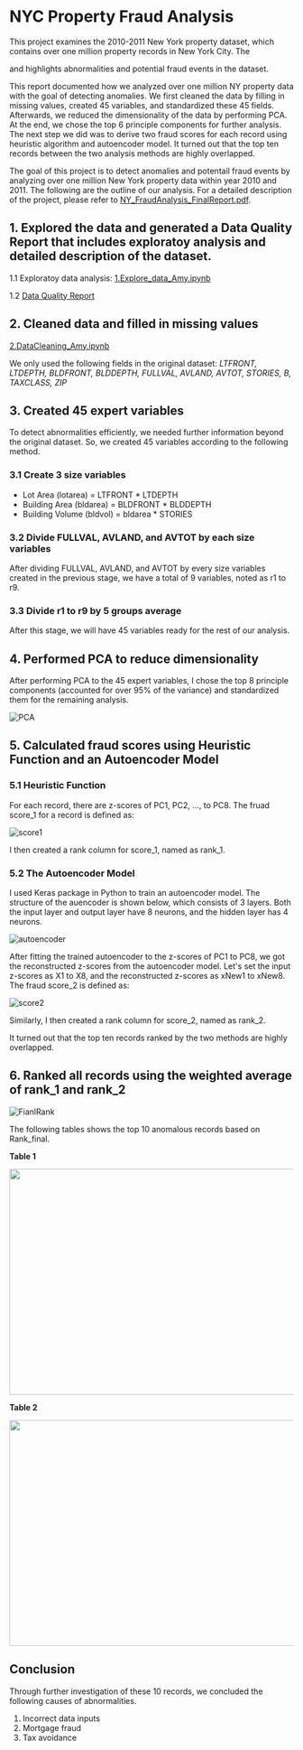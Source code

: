 # NYC Property Fraud Analysis

This project examines the 2010-2011 New York property dataset, which contains over one million property records in New York City. The

 and highlights abnormalities and potential fraud events in the dataset.


This report documented how we analyzed over one million NY property data with the goal of detecting anomalies. We first cleaned the data by filling in missing values, created 45 variables, and standardized these 45 fields. Afterwards, we reduced the dimensionality of the data by performing PCA. At the end, we chose the top 6 principle components for further analysis. The next step we did was to derive two fraud scores for each record using heuristic algorithm and autoencoder model. It turned out that the top ten records between the two analysis methods are highly overlapped.

The goal of this project is to detect anomalies and potentail fraud events by analyzing over one million New York property data within year 2010 and 2011. The following are the outline of our analysis. For a detailed description of the project, please refer to [NY_FraudAnalysis_FinalReport.pdf](https://github.com/wanwanjong/NYCProperty_Fraud_Detection/blob/master/NY_FraudAnalysis_FinalReport.pdf).


## 1. Explored the data and generated a Data Quality Report that includes exploratoy analysis and detailed description of the dataset.

1.1 Exploratoy data analysis: [1.Explore_data_Amy.ipynb](https://github.com/wanwanjong/NYCProperty_Fraud_Detection/blob/master/1.Explore_data_Amy.ipynb)

1.2 [Data Quality Report](https://github.com/wanwanjong/NYCProperty_Fraud_Detection/blob/master/DataQualityReport_Amy.pdf)


## 2. Cleaned data and filled in missing values
[2.DataCleaning_Amy.ipynb](https://github.com/wanwanjong/NYCProperty_Fraud_Detection/blob/master/2.DataCleaning_Amy.ipynb)

We only used the following fields in the original dataset:
*LTFRONT, LTDEPTH, BLDFRONT, BLDDEPTH, FULLVAL, AVLAND, AVTOT, STORIES, B, TAXCLASS, ZIP*

## 3. Created 45 expert variables
To detect abnormalities efficiently, we needed further information beyond the original dataset. So, we created 45 variables according to the following method.
### 3.1 Create 3 size variables
- Lot Area (lotarea) = LTFRONT * LTDEPTH
- Building Area (bldarea) = BLDFRONT * BLDDEPTH
- Building Volume (bldvol) = bldarea * STORIES

### 3.2 Divide FULLVAL, AVLAND, and AVTOT by each size variables
After dividing FULLVAL, AVLAND, and AVTOT by every size variables created in the previous stage, we have a total of 9 variables, noted as r1 to r9.
### 3.3 Divide r1 to r9 by 5 groups average
After this stage, we will have 45 variables ready for the rest of our analysis.

## 4. Performed PCA to reduce dimensionality
After performing PCA to the 45 expert variables, I chose the top 8 principle components (accounted for over 95% of the variance) and standardized them for the remaining analysis.

![PCA](https://github.com/wanwanjong/NYCProperty_Fraud_Detection/blob/master/Graphs/PCA.png)

## 5. Calculated fraud scores using Heuristic Function and an Autoencoder Model
###   5.1 Heuristic Function
For each record, there are z-scores of PC1, PC2, ..., to PC8. The fruad score_1 for a record is defined as:

![score1](https://github.com/wanwanjong/NYCProperty_Fraud_Detection/blob/master/Graphs/score_1.png)

I then created a rank column for score_1, named as rank_1.

###   5.2 The Autoencoder Model
I used Keras package in Python to train an autoencoder model. The structure of the auencoder is shown below, which consists of 3 layers. Both the input layer and output layer have 8 neurons, and the hidden layer has 4 neurons.

![autoencoder](https://github.com/wanwanjong/NYCProperty_Fraud_Detection/blob/master/Graphs/autoencoder.png)

After fitting the trained autoencoder to the z-scores of PC1 to PC8, we got the reconstructed z-scores from the autoencoder model. Let's set the input z-scores as X1 to X8, and the reconstructed z-scores as xNew1 to xNew8. The fraud score_2 is defined as:

![score2](https://github.com/wanwanjong/NYCProperty_Fraud_Detection/blob/master/Graphs/score_2.png)

Similarly, I then created a rank column for score_2, named as rank_2.

It turned out that the top ten records ranked by the two methods are highly overlapped.

## 6. Ranked all records using the weighted average of rank_1 and rank_2

![FianlRank](https://github.com/wanwanjong/NYCProperty_Fraud_Detection/blob/master/Graphs/rankfinal.png)

The following tables shows the top 10 anomalous records based on Rank_final.

**Table 1**

<p align="center">
  <img width="600" height="400" src="https://github.com/wanwanjong/NYCProperty_Fraud_Detection/blob/master/Graphs/top10_1.png">
</p>

**Table 2**

<p align="center">
  <img width="600" height="400" src="https://github.com/wanwanjong/NYCProperty_Fraud_Detection/blob/master/Graphs/top10_2.png">
</p>

## Conclusion
Through further investigation of these 10 records, we concluded the following causes of abnormalities. 
1.	Incorrect data inputs
2.	Mortgage fraud 
3.	Tax avoidance











